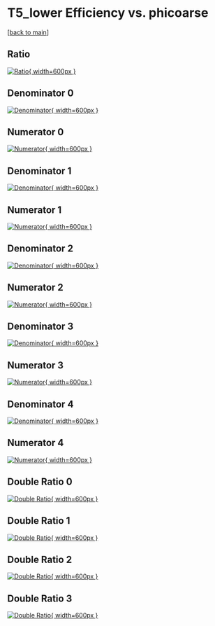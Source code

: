 # T5_lower Efficiency vs. phicoarse

[[back to main](./)]



## Ratio

[![Ratio](../mtv/var/T5_lower_xtr_211_0_eff_phicoarse.png){ width=600px }](../mtv/var/T5_lower_xtr_211_0_eff_phicoarse.pdf)

## Denominator 0

[![Denominator](../mtv/den/T5_lower_xtr_211_0_eff_phicoarse_den0.png){ width=600px }](../mtv/den/T5_lower_xtr_211_0_eff_phicoarse_den0.pdf)

## Numerator 0

[![Numerator](../mtv/num/T5_lower_xtr_211_0_eff_phicoarse_num0.png){ width=600px }](../mtv/num/T5_lower_xtr_211_0_eff_phicoarse_num0.pdf)

## Denominator 1

[![Denominator](../mtv/den/T5_lower_xtr_211_0_eff_phicoarse_den1.png){ width=600px }](../mtv/den/T5_lower_xtr_211_0_eff_phicoarse_den1.pdf)

## Numerator 1

[![Numerator](../mtv/num/T5_lower_xtr_211_0_eff_phicoarse_num1.png){ width=600px }](../mtv/num/T5_lower_xtr_211_0_eff_phicoarse_num1.pdf)

## Denominator 2

[![Denominator](../mtv/den/T5_lower_xtr_211_0_eff_phicoarse_den2.png){ width=600px }](../mtv/den/T5_lower_xtr_211_0_eff_phicoarse_den2.pdf)

## Numerator 2

[![Numerator](../mtv/num/T5_lower_xtr_211_0_eff_phicoarse_num2.png){ width=600px }](../mtv/num/T5_lower_xtr_211_0_eff_phicoarse_num2.pdf)

## Denominator 3

[![Denominator](../mtv/den/T5_lower_xtr_211_0_eff_phicoarse_den3.png){ width=600px }](../mtv/den/T5_lower_xtr_211_0_eff_phicoarse_den3.pdf)

## Numerator 3

[![Numerator](../mtv/num/T5_lower_xtr_211_0_eff_phicoarse_num3.png){ width=600px }](../mtv/num/T5_lower_xtr_211_0_eff_phicoarse_num3.pdf)

## Denominator 4

[![Denominator](../mtv/den/T5_lower_xtr_211_0_eff_phicoarse_den4.png){ width=600px }](../mtv/den/T5_lower_xtr_211_0_eff_phicoarse_den4.pdf)

## Numerator 4

[![Numerator](../mtv/num/T5_lower_xtr_211_0_eff_phicoarse_num4.png){ width=600px }](../mtv/num/T5_lower_xtr_211_0_eff_phicoarse_num4.pdf)

## Double Ratio 0

[![Double Ratio](../mtv/ratio/T5_lower_xtr_211_0_eff_phicoarse_ratio0.png){ width=600px }](../mtv/ratio/T5_lower_xtr_211_0_eff_phicoarse_ratio0.pdf)

## Double Ratio 1

[![Double Ratio](../mtv/ratio/T5_lower_xtr_211_0_eff_phicoarse_ratio1.png){ width=600px }](../mtv/ratio/T5_lower_xtr_211_0_eff_phicoarse_ratio1.pdf)

## Double Ratio 2

[![Double Ratio](../mtv/ratio/T5_lower_xtr_211_0_eff_phicoarse_ratio2.png){ width=600px }](../mtv/ratio/T5_lower_xtr_211_0_eff_phicoarse_ratio2.pdf)

## Double Ratio 3

[![Double Ratio](../mtv/ratio/T5_lower_xtr_211_0_eff_phicoarse_ratio3.png){ width=600px }](../mtv/ratio/T5_lower_xtr_211_0_eff_phicoarse_ratio3.pdf)

